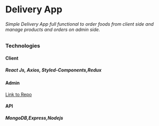 # Delivery App
###### Simple Delivery App full functional to order foods from client side and manage products and orders on admin side.

### Technologies
#### Client 
##### React Js, Axios, Styled-Components,Redux
#### Admin
[Link to Repo](https://github.com/Arkora/delivery-admin)
#### API 
##### MongoDB,Express,Nodejs

